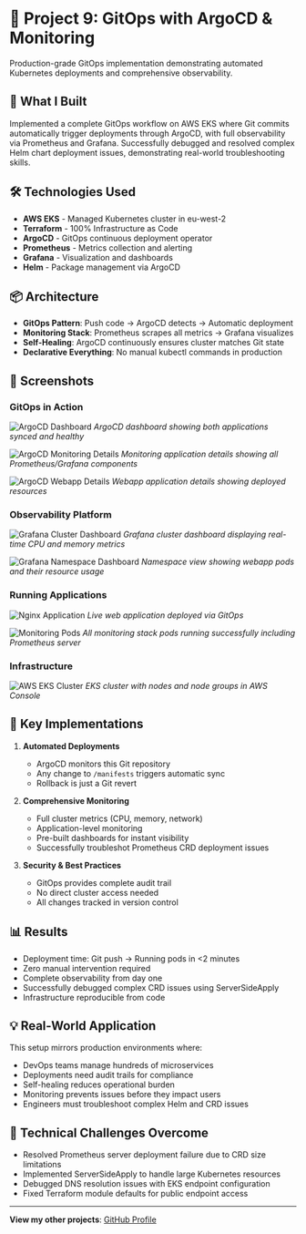 # 🚀 Project 9: GitOps with ArgoCD & Monitoring

Production-grade GitOps implementation demonstrating automated Kubernetes deployments and comprehensive observability.

## 🎯 What I Built

Implemented a complete GitOps workflow on AWS EKS where Git commits automatically trigger deployments through ArgoCD, with full observability via Prometheus and Grafana. Successfully debugged and resolved complex Helm chart deployment issues, demonstrating real-world troubleshooting skills.

## 🛠️ Technologies Used

- **AWS EKS** - Managed Kubernetes cluster in eu-west-2
- **Terraform** - 100% Infrastructure as Code
- **ArgoCD** - GitOps continuous deployment operator
- **Prometheus** - Metrics collection and alerting
- **Grafana** - Visualization and dashboards
- **Helm** - Package management via ArgoCD

## 📦 Architecture

- **GitOps Pattern**: Push code → ArgoCD detects → Automatic deployment
- **Monitoring Stack**: Prometheus scrapes all metrics → Grafana visualizes
- **Self-Healing**: ArgoCD continuously ensures cluster matches Git state
- **Declarative Everything**: No manual kubectl commands in production

## 📸 Screenshots

### GitOps in Action
![ArgoCD Dashboard](screenshots/1.png)
*ArgoCD dashboard showing both applications synced and healthy*

![ArgoCD Monitoring Details](screenshots/2.png)
*Monitoring application details showing all Prometheus/Grafana components*

![ArgoCD Webapp Details](screenshots/3.png)
*Webapp application details showing deployed resources*

### Observability Platform
![Grafana Cluster Dashboard](screenshots/4.png)
*Grafana cluster dashboard displaying real-time CPU and memory metrics*

![Grafana Namespace Dashboard](screenshots/5.png)
*Namespace view showing webapp pods and their resource usage*

### Running Applications
![Nginx Application](screenshots/6.png)
*Live web application deployed via GitOps*

![Monitoring Pods](screenshots/7.png)
*All monitoring stack pods running successfully including Prometheus server*

### Infrastructure
![AWS EKS Cluster](screenshots/8.png)
*EKS cluster with nodes and node groups in AWS Console*

## 🔧 Key Implementations

1. **Automated Deployments**
   - ArgoCD monitors this Git repository
   - Any change to `/manifests` triggers automatic sync
   - Rollback is just a Git revert

2. **Comprehensive Monitoring**
   - Full cluster metrics (CPU, memory, network)
   - Application-level monitoring
   - Pre-built dashboards for instant visibility
   - Successfully troubleshot Prometheus CRD deployment issues

3. **Security & Best Practices**
   - GitOps provides complete audit trail
   - No direct cluster access needed
   - All changes tracked in version control

## 📊 Results

- Deployment time: Git push → Running pods in <2 minutes
- Zero manual intervention required
- Complete observability from day one
- Successfully debugged complex CRD issues using ServerSideApply
- Infrastructure reproducible from code

## 💡 Real-World Application

This setup mirrors production environments where:
- DevOps teams manage hundreds of microservices
- Deployments need audit trails for compliance
- Self-healing reduces operational burden
- Monitoring prevents issues before they impact users
- Engineers must troubleshoot complex Helm and CRD issues

## 🚀 Technical Challenges Overcome

- Resolved Prometheus server deployment failure due to CRD size limitations
- Implemented ServerSideApply to handle large Kubernetes resources
- Debugged DNS resolution issues with EKS endpoint configuration
- Fixed Terraform module defaults for public endpoint access

---

**View my other projects**: [GitHub Profile](https://github.com/nfroze)